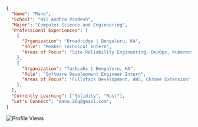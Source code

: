 ```json
{
  "Name": "Mano",
  "School": "NIT Andhra Pradesh",
  "Major": "Computer Science and Engineering",
  "Professional Experiences": [
    {
      "Organization": "Broadridge | Bengaluru, KA",
      "Role": "Member Technical Intern",
      "Areas of Focus": "Site Reliability Engineering, DevOps, Kubernetes",
    },
    {
      "Organization": "TaskLabs | Bengaluru, KA",
      "Role": "Software Development Engineer Intern",
      "Areas of Focus": "Fullstack Development, AWS, Chrome Extension",
    },
  ],
  "Currently Learning": ["Solidity", "Rust"],
  "Let's Connect": "mano.26q@gmail.com",
}
```

<!-- <a href="https://www.buymeacoffee.com/mano26" rel=noreferrer target="_blank">buy me a coffee</a> -->

<img alt="Profile Views" src="https://komarev.com/ghpvc/?username=Mano-08&color=brightgreen&label=Profile+Views" />

<!--<div align="center">
  <a href="https://holopin.io/mano26"><img src="https://holopin.me/@mano26" /></a>
</div>-->
